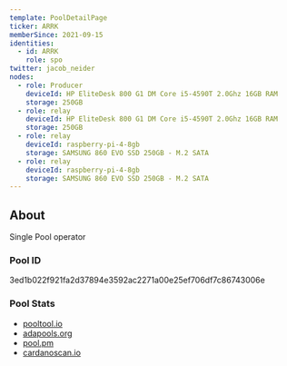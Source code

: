 ```yaml
---
template: PoolDetailPage
ticker: ARRK
memberSince: 2021-09-15
identities:
  - id: ARRK
    role: spo
twitter: jacob_neider
nodes:
  - role: Producer 
    deviceId: HP EliteDesk 800 G1 DM Core i5-4590T 2.0Ghz 16GB RAM
    storage: 250GB 
  - role: relay 
    deviceId: HP EliteDesk 800 G1 DM Core i5-4590T 2.0Ghz 16GB RAM
    storage: 250GB 
  - role: relay
    deviceId: raspberry-pi-4-8gb
    storage: SAMSUNG 860 EVO SSD 250GB - M.2 SATA
  - role: relay
    deviceId: raspberry-pi-4-8gb
    storage: SAMSUNG 860 EVO SSD 250GB - M.2 SATA
---
```


## About

Single Pool operator 

### Pool ID

3ed1b022f921fa2d37894e3592ac2271a00e25ef706df7c86743006e

### Pool Stats

- [pooltool.io](https://pooltool.io/pool/3ed1b022f921fa2d37894e3592ac2271a00e25ef706df7c86743006e)
- [adapools.org](https://adapools.org/pool/3ed1b022f921fa2d37894e3592ac2271a00e25ef706df7c86743006e)
- [pool.pm](https://pool.pm/3ed1b022f921fa2d37894e3592ac2271a00e25ef706df7c86743006e)
- [cardanoscan.io](https://cardanoscan.io/pool/3ed1b022f921fa2d37894e3592ac2271a00e25ef706df7c86743006e)
